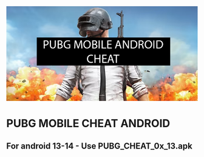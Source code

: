 <img src="/1.png">
<h1>PUBG MOBILE CHEAT ANDROID</h1>
<h2>For android 13-14 - Use PUBG_CHEAT_0x_13.apk</h2>
